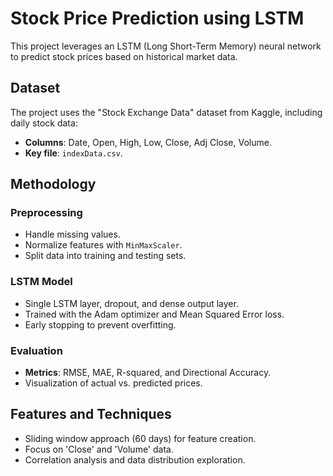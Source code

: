 # Stock Price Prediction using LSTM

This project leverages an LSTM (Long Short-Term Memory) neural network to predict stock prices based on historical market data.

## Dataset

The project uses the "Stock Exchange Data" dataset from Kaggle, including daily stock data:

- **Columns**: Date, Open, High, Low, Close, Adj Close, Volume.
- **Key file**: `indexData.csv`.

## Methodology

### Preprocessing
- Handle missing values.
- Normalize features with `MinMaxScaler`.
- Split data into training and testing sets.

### LSTM Model
- Single LSTM layer, dropout, and dense output layer.
- Trained with the Adam optimizer and Mean Squared Error loss.
- Early stopping to prevent overfitting.

### Evaluation
- **Metrics**: RMSE, MAE, R-squared, and Directional Accuracy.
- Visualization of actual vs. predicted prices.

## Features and Techniques

- Sliding window approach (60 days) for feature creation.
- Focus on 'Close' and 'Volume' data.
- Correlation analysis and data distribution exploration.
